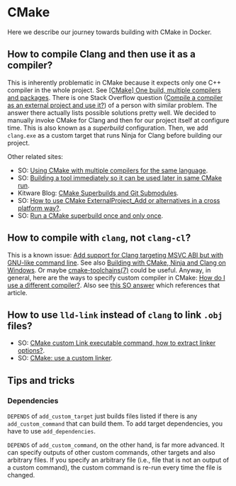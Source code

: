 # CMake

Here we describe our journey towards building with CMake in Docker.

## How to compile Clang and then use it as a compiler?

This is inherently problematic in CMake because it expects only one C++ compiler in the whole project.
See [[CMake] One build, multiple compilers and packages](https://cmake.org/pipermail/cmake/2013-August/055574.html).
There is one Stack Overflow question ([Compile a compiler as an external project and use it?](https://stackoverflow.com/q/39178338)) of a person with similar problem.
The answer there actually lists possible solutions pretty well.
We decided to manually invoke CMake for Clang and then for our project itself at configure time.
This is also known as a *superbuild* configuration.
Then, we add `clang.exe` as a custom target that runs Ninja for Clang before building our project.

Other related sites:

- SO: [Using CMake with multiple compilers for the same language](https://stackoverflow.com/q/9542971).
- SO: [Building a tool immediately so it can be used later in same CMake run](https://stackoverflow.com/q/36084785).
- Kitware Blog: [CMake Superbuilds and Git Submodules](https://blog.kitware.com/cmake-superbuilds-git-submodules/).
- SO: [How to use CMake ExternalProject_Add or alternatives in a cross platform way?](https://stackoverflow.com/a/30011890).
- SO: [Run a CMake superbuild once and only once](https://stackoverflow.com/q/48339178).

## How to compile with `clang`, not `clang-cl`?

This is a known issue: [Add support for Clang targeting MSVC ABI but with GNU-like command line](https://gitlab.kitware.com/cmake/cmake/issues/16439).
See also [Building with CMake, Ninja and Clang on Windows](https://stackoverflow.com/a/46593308).
Or maybe [cmake-toolchains(7)](https://cmake.org/cmake/help/latest/manual/cmake-toolchains.7.html) could be useful.
Anyway, in general, here are the ways to specify custom compiler in CMake: [How do I use a different compiler?](https://gitlab.kitware.com/cmake/community/wikis/FAQ#how-do-i-use-a-different-compiler).
Also see [this SO answer](https://stackoverflow.com/a/13089688) which references that article.

## How to use `lld-link` instead of `clang` to link `.obj` files?

- SO: [CMake custom Link executable command, how to extract linker options?](https://stackoverflow.com/q/37368434).
- SO: [CMake: use a custom linker](https://stackoverflow.com/a/25274328).

## Tips and tricks

### Dependencies

`DEPENDS` of `add_custom_target` just builds files listed if there is any
`add_custom_command` that can build them. To add target dependencies, you have
to use `add_dependencies`.

`DEPENDS` of `add_custom_command`, on the other hand, is far more advanced. It
can specify outputs of other custom commands, other targets and also arbitrary
files. If you specify an arbitrary file (i.e., file that is not an output of a
custom command), the custom command is re-run every time the file is changed.
